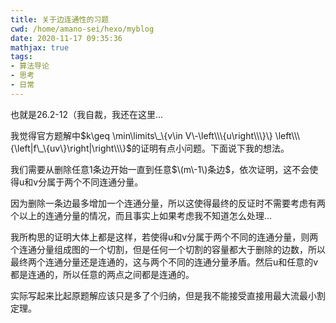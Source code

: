 ```yaml
---
title: 关于边连通性的习题
cwd: /home/amano-sei/hexo/myblog
date: 2020-11-17 09:35:36
mathjax: true
tags:
- 算法导论
- 思考
- 日常
---
```


也就是26.2-12（我自裁，我还在这里...

我觉得官方题解中$k\geq \min\limits\_\{v\in V\-\left\\\{u\right\\\}\} \left\\\{\left|f\_\{uv\}\right|\right\\\}$的证明有点小问题。下面说下我的想法。

我们需要从删除任意$1$条边开始一直到任意$\(m\-1\)条边$，依次证明，这不会使得u和v分属于两个不同连通分量。

因为删除一条边最多增加一个连通分量，所以这使得最终的反证时不需要考虑有两个以上的连通分量的情况，而且事实上如果考虑我不知道怎么处理...

我所构思的证明大体上都是这样，若使得u和v分属于两个不同的连通分量，则两个连通分量组成图的一个切割，但是任何一个切割的容量都大于删除的边数，所以最终两个连通分量还是连通的，这与两个不同的连通分量矛盾。然后u和任意的v都是连通的，所以任意的两点之间都是连通的。

实际写起来比起原题解应该只是多了个归纳，但是我不能接受直接用最大流最小割定理。


